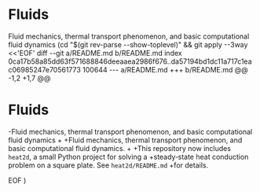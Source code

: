 # Fluids
Fluid mechanics, thermal transport phenomenon, and basic computational fluid dynamics 
 (cd "$(git rev-parse --show-toplevel)" && git apply --3way <<'EOF' 
diff --git a/README.md b/README.md
index 0ca17b58a85dd63f571688846deeaaea2986f676..da57194bd1dc11a717c1eac06985247e70561773 100644
--- a/README.md
+++ b/README.md
@@ -1,2 +1,7 @@
 # Fluids
-Fluid mechanics, thermal transport phenomenon, and basic computational fluid dynamics 
+
+Fluid mechanics, thermal transport phenomenon, and basic computational fluid dynamics.
+
+This repository now includes `heat2d`, a small Python project for solving a
+steady‑state heat conduction problem on a square plate. See `heat2d/README.md`
+for details.
 
EOF
)
